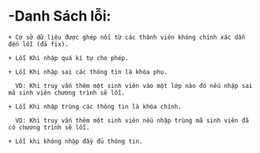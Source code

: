 # -Danh Sách lỗi:
	
	+ Cơ sở dữ liệu được ghép nối từ các thành viên không chính xác dẫn đến lỗi (đã fix).

	+ Lỗi Khi nhập quá kí tự cho phép.

	+ Lỗi Khi nhập sai các thông tin là khóa phụ.

	  VD: Khi truy vấn thêm một sinh viên vào một lớp nào đó nếu nhập sai mã sinh viên chương trình sẽ lỗi.

	+ Lỗi Khi nhập trùng các thông tin là khóa chính.

	  VD: Khi truy vấn thêm một sinh viên nếu nhập trùng mã sinh viên đã có chương trình sẽ lỗi.
	  
	+ Lỗi khi không nhập đầy đủ thông tin.
